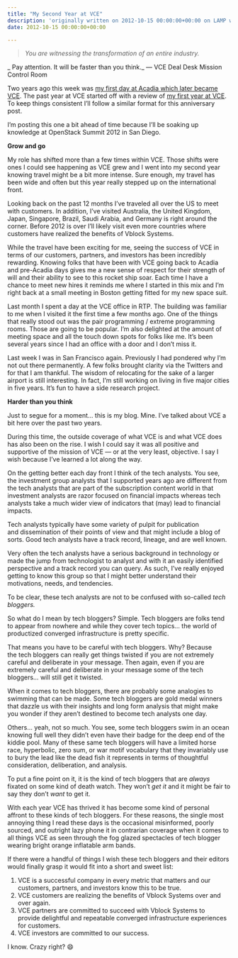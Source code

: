 ```yaml
---
title: "My Second Year at VCE"
description: 'originally written on 2012-10-15 00:00:00+00:00 on LAMP with vi, WordPress, Jekyll, Gatsby Cloud, Netlify, Revue, Substack, or Buttondown'
date: 2012-10-15 00:00:00+00:00

---
```



> *You are witnessing the transformation of an entire industry.*
> 
> 

\_ Pay attention. It will be faster than you think.\_ — VCE Deal Desk Mission Control Room

Two years ago this week was [my first day at Acadia which later became VCE](/private-clouds-ahead/). The past year at VCE started off with a review of [my first year at VCE](/my-first-year-at-vce/). To keep things consistent I’ll follow a similar format for this anniversary post.

I’m posting this one a bit ahead of time because I’ll be soaking up knowledge at OpenStack Summit 2012 in San Diego.

**Grow and go**

My role has shifted more than a few times within VCE. Those shifts were ones I could see happening as VCE grew and I went into my second year knowing travel might be a bit more intense. Sure enough, my travel has been wide and often but this year really stepped up on the international front.

Looking back on the past 12 months I’ve traveled all over the US to meet with customers. In addition, I’ve visited Australia, the United Kingdom, Japan, Singapore, Brazil, Saudi Arabia, and Germany is right around the corner. Before 2012 is over I’ll likely visit even more countries where customers have realized the benefits of Vblock Systems.

While the travel have been exciting for me, seeing the success of VCE in terms of our customers, partners, and investors has been incredibly rewarding. Knowing folks that have been with VCE going back to Acadia and pre-Acadia days gives me a new sense of respect for their strength of will and their ability to see to this rocket ship soar. Each time I have a chance to meet new hires it reminds me where I started in this mix and I’m right back at a small meeting in Boston getting fitted for my new space suit.

Last month I spent a day at the VCE office in RTP. The building was familiar to me when I visited it the first time a few months ago. One of the things that really stood out was the pair programming / extreme programming rooms. Those are going to be popular. I’m also delighted at the amount of meeting space and all the touch down spots for folks like me. It’s been several years since I had an office with a door and I don’t miss it.

Last week I was in San Francisco again. Previously I had pondered why I’m not out there permanently. A few folks brought clarity via the Twitters and for that I am thankful. The wisdom of relocating for the sake of a larger airport is still interesting. In fact, I’m still working on living in five major cities in five years. It’s fun to have a side research project.

**Harder than you think**

Just to segue for a moment… this is my blog. Mine. I’ve talked about VCE a bit here over the past two years.

During this time, the outside coverage of what VCE is and what VCE does has also been on the rise. I wish I could say it was all positive and supportive of the mission of VCE — or at the very least, objective. I say I wish because I’ve learned a lot along the way.

On the getting better each day front I think of the tech analysts. You see, the investment group analysts that I supported years ago are different from the tech analysts that are part of the subscription content world in that investment analysts are razor focused on financial impacts whereas tech analysts take a much wider view of indicators that (may) lead to financial impacts.

Tech analysts typically have some variety of pulpit for publication and dissemination of their points of view and that might include a blog of sorts. Good tech analysts have a track record, lineage, and are well known.

Very often the tech analysts have a serious background in technology or made the jump from technologist to analyst and with it an easily identified perspective and a track record you can query. As such, I’ve really enjoyed getting to know this group so that I might better understand their motivations, needs, and tendencies.

To be clear, these tech analysts are not to be confused with so-called *tech bloggers.*

So what do I mean by tech bloggers? Simple. Tech bloggers are folks tend to appear from nowhere and while they cover tech topics… the world of productized converged infrastructure is pretty specific.

That means you have to be careful with tech bloggers. Why? Because the tech bloggers can really get things twisted if you are not extremely careful and deliberate in your message. Then again, even if you are extremely careful and deliberate in your message some of the tech bloggers… will still get it twisted.

When it comes to tech bloggers, there are probably some analogies to swimming that can be made. Some tech bloggers are gold medal winners that dazzle us with their insights and long form analysis that might make you wonder if they aren’t destined to become tech analysts one day.

Others… yeah, not so much. You see, some tech bloggers swim in an ocean knowing full well they didn’t even have their badge for the deep end of the kiddie pool. Many of these same tech bloggers will have a limited horse race, hyperbolic, zero sum, or war motif vocabulary that they invariably use to bury the lead like the dead fish it represents in terms of thoughtful consideration, deliberation, and analysis.

To put a fine point on it, it is the kind of tech bloggers that are *always* fixated on some kind of death watch. They won’t *get it* and it might be fair to say they don’t *want* to get it.

With each year VCE has thrived it has become some kind of personal affront to these kinds of tech bloggers. For these reasons, the single most annoying thing I read these days is the occasional misinformed, poorly sourced, and outright lazy phone it in contrarian coverage when it comes to all things VCE as seen through the fog glazed spectacles of tech blogger wearing bright orange inflatable arm bands.

If there were a handful of things I wish these tech bloggers and their editors would finally grasp it would fit into a short and sweet list:

1. VCE is a successful company in every metric that matters and our customers, partners, and investors know this to be true.
2. VCE customers are realizing the benefits of Vblock Systems over and over again.
3. VCE partners are committed to succeed with Vblock Systems to provide delightful and repeatable converged infrastructure experiences for customers.
4. VCE investors are committed to our success.

I know. Crazy right? :smile:

